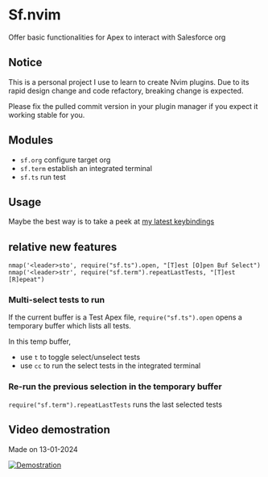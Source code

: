 # Sf.nvim

Offer basic functionalities for Apex to interact with Salesforce org

## Notice

This is a personal project I use to learn to create Nvim plugins.
Due to its rapid design change and code refactory, breaking change is expected.

Please fix the pulled commit version in your plugin manager if you expect it
working stable for you.

## Modules

- `sf.org` configure target org
- `sf.term` establish an integrated terminal
- `sf.ts` run test

## Usage

Maybe the best way is to take a peek at [my latest
keybindings](https://github.com/xixiaofinland/dotfiles/blob/main/.config/nvim/after/ftplugin/apex.lua)

## relative new features

```
nmap('<leader>sto', require("sf.ts").open, "[T]est [O]pen Buf Select")
nmap('<leader>str', require("sf.term").repeatLastTests, "[T]est [R]epeat")
```

### Multi-select tests to run
If the current buffer is a Test Apex file, `require("sf.ts").open` opens a temporary buffer which lists all tests.

In this temp buffer, 
- use `t` to toggle select/unselect tests
- use `cc` to run the select tests in the integrated terminal

### Re-run the previous selection in the temporary buffer
`require("sf.term").repeatLastTests` runs the last selected tests


## Video demostration

Made on 13-01-2024

[![Demostration](https://img.youtube.com/vi/qrJmjJFPALY/0.jpg)](https://youtu.be/qrJmjJFPALY?si=QRq_fNxXfP2ThcBy&t=846)
